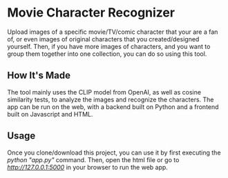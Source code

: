 # Movie Character Recognizer
Upload images of a specific movie/TV/comic character that your are a fan of, or even images of original characters that you created/designed yourself.
Then, if you have more images of characters, and you want to group them together into one collection, you can do so using this tool.

## How It's Made
The tool mainly uses the CLIP model from OpenAI, as well as cosine similarity tests, to analyze the images and recognize the characters. The app can be run on the web, with a backend built on Python and a frontend built on Javascript and HTML.

## Usage
Once you clone/download this project, you can use it by first executing the *python "app.py"* command.
Then, open the html file or go to *http://127.0.0.1:5000* in your browser to run the web app.

